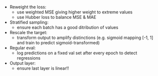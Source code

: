- Reweight the loss:
    - use weighted MSE giving higher weight to extreme values
    - use Hubber loss to balance MSE & MAE
- Stratified sampling:
    - ensure each batch has a good ditribution of values
- Rescale the target:
    - transform output to amplify distinctions (e.g. sigmoid mapping [-1, 1] and train to predict sigmoid-transformed)
- Regular eval:
    - log predictions on a fixed val set after every epoch to detect regressions
- Output layer:
    - ensure last layer is linear!!